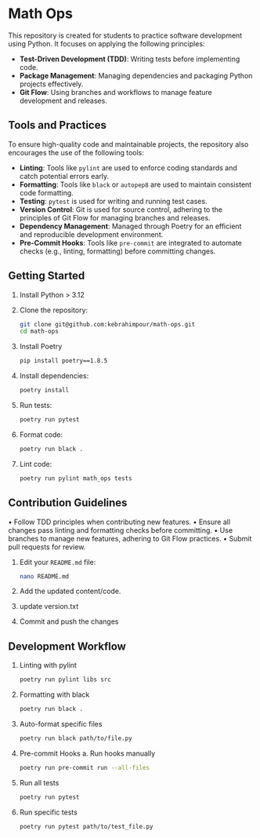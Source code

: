 # Math Ops

This repository is created for students to practice software development using Python. It focuses on applying the following principles:

- **Test-Driven Development (TDD)**: Writing tests before implementing code.
- **Package Management**: Managing dependencies and packaging Python projects effectively.
- **Git Flow**: Using branches and workflows to manage feature development and releases.

## Tools and Practices

To ensure high-quality code and maintainable projects, the repository also encourages the use of the following tools:

- **Linting**: Tools like `pylint` are used to enforce coding standards and catch potential errors early.
- **Formatting**: Tools like `black` or `autopep8` are used to maintain consistent code formatting.
- **Testing**: `pytest` is used for writing and running test cases.
- **Version Control**: Git is used for source control, adhering to the principles of Git Flow for managing branches and releases.
- **Dependency Management**: Managed through Poetry for an efficient and reproducible development environment.
- **Pre-Commit Hooks**: Tools like `pre-commit` are integrated to automate checks (e.g., linting, formatting) before committing changes.

## Getting Started

1. Install Python > 3.12

2. Clone the repository:

   ```bash
   git clone git@github.com:kebrahimpour/math-ops.git
   cd math-ops

3. Install Poetry

   ```bash
   pip install poetry==1.8.5

4. Install dependencies:

    ```bash
    poetry install

5. Run tests:

    ```bash
    poetry run pytest

6. Format code:

    ```bash
    poetry run black .

7. Lint code:

    ```bash
    poetry run pylint math_ops tests

## Contribution Guidelines

 • Follow TDD principles when contributing new features.
 • Ensure all changes pass linting and formatting checks before committing.
 • Use branches to manage new features, adhering to Git Flow practices.
 • Submit pull requests for review.

1. Edit your `README.md` file:

   ```bash
   nano README.md

2. Add the updated content/code.

3. update version.txt

4. Commit and push the changes

## Development Workflow

1. Linting with pylint

    ```bash
    poetry run pylint libs src

2. Formatting with black

    ```bash
    poetry run black .

3. Auto-format specific files

    ```bash
    poetry run black path/to/file.py

3. Pre-commit Hooks
   a. Run hooks manually

    ```bash
    poetry run pre-commit run --all-files
4. Run all tests

    ```bash
    poetry run pytest

5. Run specific tests

    ```bash
    poetry run pytest path/to/test_file.py
